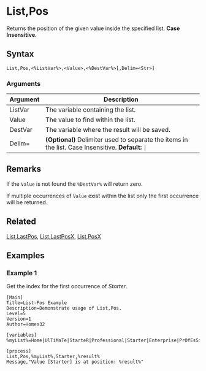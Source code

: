# List,Pos

Returns the position of the given value inside the specified list. **Case Insensitive.**

## Syntax

```pebakery
List,Pos,<%ListVar%>,<Value>,<%DestVar%>[,Delim=<Str>]
```

### Arguments

| Argument | Description |
| --- | --- |
| ListVar | The variable containing the list. |
| Value | The value to find within the list. |
| DestVar | The variable where the result will be saved. |
| Delim= | **(Optional)** Delimiter used to separate the items in the list. Case Insensitive. **Default:** `\|` |

## Remarks

If the `Value` is not found the `%DestVar%` will return zero.

If multiple occurrences of `Value` exist within the list only the first occurrence will be returned.

## Related

[List,LastPos](./LastPos.md), [List,LastPosX](./LastPosX.md), [List,PosX](./PosX.md)

## Examples

### Example 1

Get the index for the first occurrence of _Starter_.

```pebakery
[Main]
Title=List-Pos Example
Description=Demonstrate usage of List,Pos.
Level=5
Version=1
Author=Homes32

[variables]
%myList%=Home|UlTiMaTe|StarteR|Professional|Starter|Enterprise|PrOfEsSiOnAl|Starter|Ultimate

[process]
List,Pos,%myList%,Starter,%result%
Message,"Value [Starter] is at position: %result%"
```